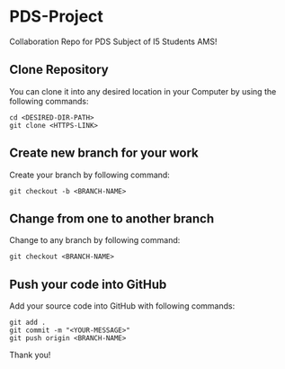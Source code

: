 # PDS-Project
Collaboration Repo for PDS Subject of I5 Students AMS!


## Clone Repository
You can clone it into any desired location in your Computer by using the following commands:
```
cd <DESIRED-DIR-PATH>
git clone <HTTPS-LINK>
```

## Create new branch for your work
Create your branch by following command:
```
git checkout -b <BRANCH-NAME>
```

## Change from one to another branch
Change to any branch by following command:
```
git checkout <BRANCH-NAME>
```

## Push your code into GitHub
Add your source code into GitHub with following commands:
```
git add .
git commit -m "<YOUR-MESSAGE>"
git push origin <BRANCH-NAME>
```


Thank you!